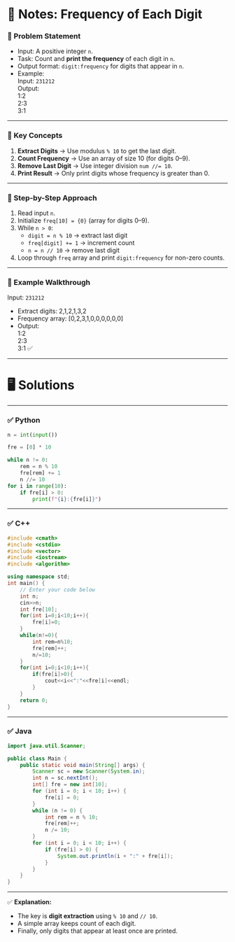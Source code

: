 # 📘 Notes: Frequency of Each Digit

### 🔹 Problem Statement

- Input: A positive integer `n`.
- Task: Count and **print the frequency** of each digit in `n`.
- Output format: `digit:frequency` for digits that appear in `n`.
- Example:  
    Input: `231212`  
    Output:  
    1:2  
    2:3  
    3:1

---

### 🔹 Key Concepts

1. **Extract Digits** → Use modulus `% 10` to get the last digit.
2. **Count Frequency** → Use an array of size 10 (for digits 0–9).
3. **Remove Last Digit** → Use integer division `num //= 10`.
4. **Print Result** → Only print digits whose frequency is greater than 0.

---

### 🔹 Step-by-Step Approach

1. Read input `n`.
2. Initialize `freq[10] = {0}` (array for digits 0–9).
3. While `n > 0`:
    - `digit = n % 10` → extract last digit
    - `freq[digit] += 1` → increment count
    - `n = n // 10` → remove last digit
4. Loop through `freq` array and print `digit:frequency` for non-zero counts.

---

### 🔹 Example Walkthrough

Input: `231212`

- Extract digits: 2,1,2,1,3,2
- Frequency array: [0,2,3,1,0,0,0,0,0,0]
- Output:  
    1:2  
    2:3  
    3:1 ✅

---

# 🖥 Solutions

---

### ✅ Python

```python
n = int(input())

fre = [0] * 10

while n != 0:
    rem = n % 10
    fre[rem] += 1
    n //= 10
for i in range(10):
    if fre[i] > 0:
        print(f"{i}:{fre[i]}")
```

---

### ✅ C++

```cpp
#include <cmath>
#include <cstdio>
#include <vector>
#include <iostream>
#include <algorithm>

using namespace std;
int main() {
	// Enter your code below
	int n;
	cin>>n;
	int fre[10];
	for(int i=0;i<10;i++){
		fre[i]=0;
	}
	while(n!=0){
		int rem=n%10;
		fre[rem]++;
		n/=10;
	}
	for(int i=0;i<10;i++){
		if(fre[i]>0){
			cout<<i<<":"<<fre[i]<<endl;
		}
	}
	return 0;
}
```

---

### ✅ Java

```java
import java.util.Scanner;

public class Main {
    public static void main(String[] args) {
        Scanner sc = new Scanner(System.in);
        int n = sc.nextInt();
        int[] fre = new int[10];
        for (int i = 0; i < 10; i++) {
            fre[i] = 0;
        }
        while (n != 0) {
            int rem = n % 10;
            fre[rem]++;
            n /= 10;
        }
        for (int i = 0; i < 10; i++) {
            if (fre[i] > 0) {
                System.out.println(i + ":" + fre[i]);
            }
        }
    }
}

```
---

✅ **Explanation:**

- The key is **digit extraction** using `% 10` and `// 10`.
- A simple array keeps count of each digit.
- Finally, only digits that appear at least once are printed.
